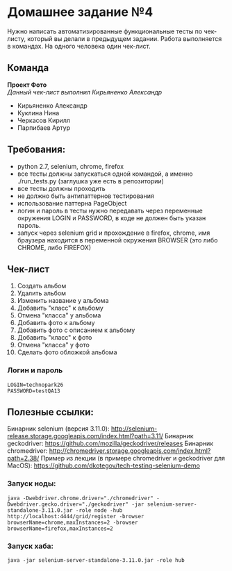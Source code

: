 # Домашнее задание №4
Нужно написать автоматизированные функциональные тесты по чек-листу, который вы делали в предыдущем задании.
Работа выполняется в командах. На одного человека один чек-лист.

## Команда
**Проект Фото**  
*Данный чек-лист выполнил Кирьяненко Александр*

- Кирьяненко Александр
- Куклина Нина
- Черкасов Кирилл
- Парпибаев Артур

## Требования:
- python 2.7, selenium, chrome, firefox
- все тесты должны запускаться одной командой, а именно ./run_tests.py (заглушка уже есть в репозитории)
- все тесты должны проходить
- не должно быть антипаттернов тестирования
- использование паттерна PageObject
- логин и пароль в тесты нужно передавать через переменные окружения LOGIN и PASSWORD, в коде не должен быть указан пароль.
- запуск через selenium grid и прохождение в firefox, chrome, имя
браузера находится в переменной окружения BROWSER (это либо CHROME, либо FIREFOX)

## Чек-лист
1. Создать альбом
2. Удалить альбом
3. Изменить название у альбома
4. Добавить "класс" к альбому
5. Отмена "класса" у альбома
6. Добавить фото к альбому
7. Добавить фото с описанием  к альбому
8. Добавить "класс" к фото
9. Отмена "класса" у фото
10. Сделать фото обложкой альбома

### Логин и пароль
    LOGIN=technopark26
    PASSWORD=testQA13

## Полезные ссылки:
Бинарник selenium (версия 3.11.0): http://selenium-release.storage.googleapis.com/index.html?path=3.11/
Бинарник geckodriver: https://github.com/mozilla/geckodriver/releases
Бинарник chromedriver: http://chromedriver.storage.googleapis.com/index.html?path=2.38/
Пример из лекции (в примере chromedriver и geckodriver для MacOS): https://github.com/dkotegov/tech-testing-selenium-demo

### Запуск ноды:
    java -Dwebdriver.chrome.driver="./chromedriver" -Dwebdriver.gecko.driver="./geckodriver" -jar selenium-server-standalone-3.11.0.jar -role node -hub http://localhost:4444/grid/register -browser browserName=chrome,maxInstances=2 -browser browserName=firefox,maxInstances=2

### Запуск хаба:
    java -jar selenium-server-standalone-3.11.0.jar -role hub
